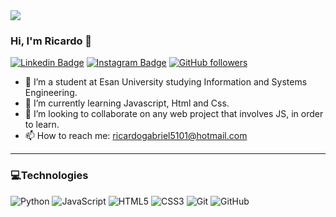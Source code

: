 
<img src="https://media.giphy.com/media/26tn33aiTi1jkl6H6/giphy.gif"/>

### Hi, I'm Ricardo 👋


[![Linkedin Badge](https://img.shields.io/badge/-Ricardo%20De%20la%20Cruz-blue?style=social&logo=Linkedin&logoColor=blue&link=https://www.linkedin.com/in/ricardogabrieldelacruz/)](https://www.linkedin.com/in/ricardogabrieldelacruz/) 
[![Instagram Badge](https://img.shields.io/badge/-ricardog67-blue?style=social&logo=Instagram&link=https://www.instagram.com/ricardog67/)](https://www.instagram.com/ricardog67/) 
[![GitHub followers](https://img.shields.io/github/followers/ricardoG67?label=Follow&style=social)](https://github.com/ricardoG67/?tab=follow)

- 🔭 I’m a student at Esan University studying Information and Systems Engineering.
- 🌱 I’m currently learning Javascript, Html and Css.
- 👯 I’m looking to collaborate on any web project that involves JS, in order to learn.
- 📫 How to reach me: ricardogabriel5101@hotmail.com

<hr>

### 💻Technologies

![Python](https://img.shields.io/badge/Python-3776AB?style=for-the-badge&logo=python&logoColor=white)
![JavaScript](https://img.shields.io/badge/JavaScript-323330?style=for-the-badge&logo=javascript&logoColor=F7DF1E)
![HTML5](https://img.shields.io/badge/HTML5-E34F26?style=for-the-badge&logo=html5&logoColor=white)
![CSS3](https://img.shields.io/badge/CSS3-1572B6?style=for-the-badge&logo=css3&logoColor=white)
![Git](https://img.shields.io/badge/GIT-E44C30?style=for-the-badge&logo=git&logoColor=white)
![GitHub](https://img.shields.io/badge/GitHub-100000?style=for-the-badge&logo=github&logoColor=white)
